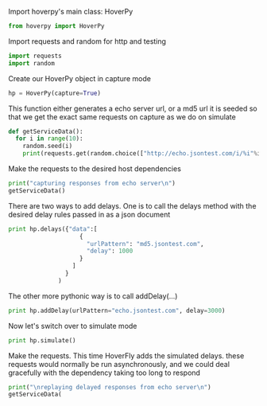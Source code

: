 Import hoverpy's main class: HoverPy 

```python
from hoverpy import HoverPy

```

Import requests and random for http and testing 

```python
import requests
import random

```

Create our HoverPy object in capture mode 

```python
hp = HoverPy(capture=True)

```

This function either generates a echo server url, or a md5 url it is seeded so that we get the exact same requests on capture as we do on simulate 

```python
def getServiceData():
  for i in range(10):
    random.seed(i)
    print(requests.get(random.choice(["http://echo.jsontest.com/i/%i"%i, "http://md5.jsontest.com/?text=%i"%i])).json())

```

Make the requests to the desired host dependencies 

```python
print("capturing responses from echo server\n")
getServiceData()

```

There are two ways to add delays. One is to call the delays method with the desired delay rules passed in as a json document  

```python
print hp.delays({"data":[
                    {
                      "urlPattern": "md5.jsontest.com",
                      "delay": 1000
                    }
                  ]
                }
              )

```

The other more pythonic way is to call addDelay(...) 

```python
print hp.addDelay(urlPattern="echo.jsontest.com", delay=3000)

```

Now let's switch over to simulate mode 

```python
print hp.simulate()

```

Make the requests. This time HoverFly adds the simulated delays. these requests would normally be run asynchronously, and we could deal gracefully with the dependency taking too long to respond 

```python
print("\nreplaying delayed responses from echo server\n")
getServiceData(

```


